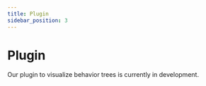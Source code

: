 ```yaml
---
title: Plugin
sidebar_position: 3
---
```


# Plugin

Our plugin to visualize behavior trees is currently in development.
